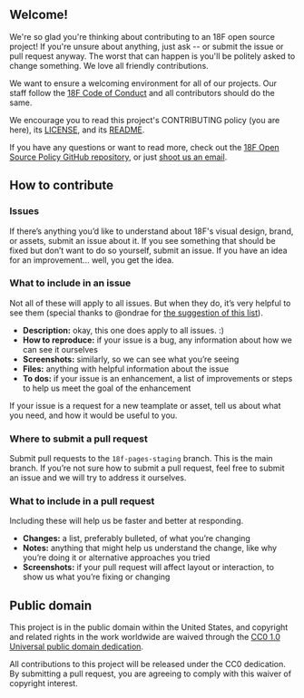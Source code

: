 ## Welcome!

We're so glad you're thinking about contributing to an 18F open source project! If you're unsure about anything, just ask -- or submit the issue or pull request anyway. The worst that can happen is you'll be politely asked to change something. We love all friendly contributions.

We want to ensure a welcoming environment for all of our projects. Our staff follow the [18F Code of Conduct](https://github.com/18F/code-of-conduct/blob/master/code-of-conduct.md) and all contributors should do the same.

We encourage you to read this project's CONTRIBUTING policy (you are here), its [LICENSE](LICENSE.md), and its [README](README.md).

If you have any questions or want to read more, check out the [18F Open Source Policy GitHub repository]( https://github.com/18f/open-source-policy), or just [shoot us an email](mailto:18f@gsa.gov).

## How to contribute

### Issues

If there’s anything you’d like to understand about 18F's visual design, brand, or assets, submit an issue about it. If you see something that should be fixed but don’t want to do so yourself, submit an issue. If you have an idea for an improvement... well, you get the idea.

### What to include in an issue

Not all of these will apply to all issues. But when they do, it’s very helpful to see them (special thanks to @ondrae for [the suggestion of this list](https://github.com/18F/open-source-guide/issues/15#issuecomment-129552978)).

- **Description:** okay, this one does apply to all issues. :) 
- **How to reproduce:** if your issue is a bug, any information about how we can see it ourselves
- **Screenshots:** similarly, so we can see what you’re seeing
- **Files:** anything with helpful information about the issue
- **To dos:** if your issue is an enhancement, a list of improvements or steps to help us meet the goal of the enhancement

If your issue is a request for a new teamplate or asset, tell us about what you need, and how it would be useful to you.

### Where to submit a pull request

Submit pull requests to the `18f-pages-staging` branch. This is the main branch. If you’re not sure how to submit a pull request, feel free to submit an issue and we will try to address it ourselves.

### What to include in a pull request

Including these will help us be faster and better at responding.

- **Changes:** a list, preferably bulleted, of what you’re changing
- **Notes:** anything that might help us understand the change, like why you’re doing it or alternative approaches you tried
- **Screenshots:** if your pull request will affect layout or interaction, to show us what you’re fixing or changing

## Public domain

This project is in the public domain within the United States, and copyright and related rights in the work worldwide are waived through the [CC0 1.0 Universal public domain dedication](https://creativecommons.org/publicdomain/zero/1.0/).

All contributions to this project will be released under the CC0 dedication. By submitting a pull request, you are agreeing to comply with this waiver of copyright interest.
